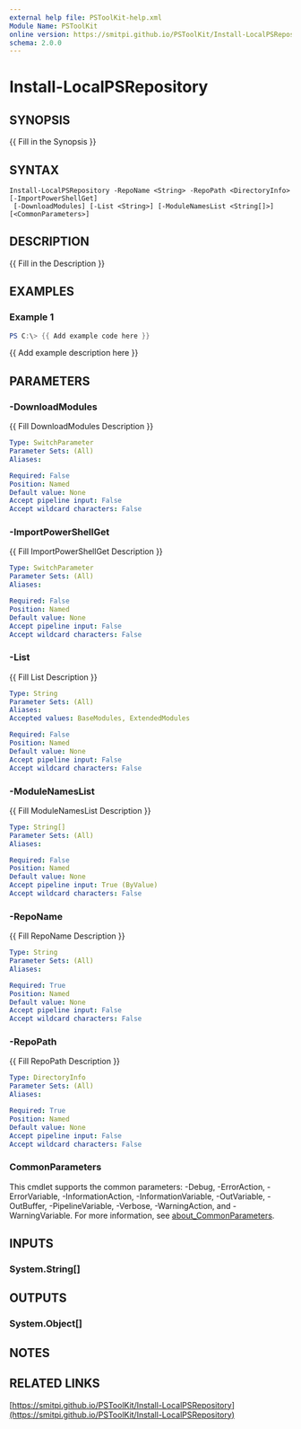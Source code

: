 ```yaml
---
external help file: PSToolKit-help.xml
Module Name: PSToolKit
online version: https://smitpi.github.io/PSToolKit/Install-LocalPSRepository
schema: 2.0.0
---
```


# Install-LocalPSRepository

## SYNOPSIS
{{ Fill in the Synopsis }}

## SYNTAX

```
Install-LocalPSRepository -RepoName <String> -RepoPath <DirectoryInfo> [-ImportPowerShellGet]
 [-DownloadModules] [-List <String>] [-ModuleNamesList <String[]>] [<CommonParameters>]
```

## DESCRIPTION
{{ Fill in the Description }}

## EXAMPLES

### Example 1
```powershell
PS C:\> {{ Add example code here }}
```

{{ Add example description here }}

## PARAMETERS

### -DownloadModules
{{ Fill DownloadModules Description }}

```yaml
Type: SwitchParameter
Parameter Sets: (All)
Aliases:

Required: False
Position: Named
Default value: None
Accept pipeline input: False
Accept wildcard characters: False
```

### -ImportPowerShellGet
{{ Fill ImportPowerShellGet Description }}

```yaml
Type: SwitchParameter
Parameter Sets: (All)
Aliases:

Required: False
Position: Named
Default value: None
Accept pipeline input: False
Accept wildcard characters: False
```

### -List
{{ Fill List Description }}

```yaml
Type: String
Parameter Sets: (All)
Aliases:
Accepted values: BaseModules, ExtendedModules

Required: False
Position: Named
Default value: None
Accept pipeline input: False
Accept wildcard characters: False
```

### -ModuleNamesList
{{ Fill ModuleNamesList Description }}

```yaml
Type: String[]
Parameter Sets: (All)
Aliases:

Required: False
Position: Named
Default value: None
Accept pipeline input: True (ByValue)
Accept wildcard characters: False
```

### -RepoName
{{ Fill RepoName Description }}

```yaml
Type: String
Parameter Sets: (All)
Aliases:

Required: True
Position: Named
Default value: None
Accept pipeline input: False
Accept wildcard characters: False
```

### -RepoPath
{{ Fill RepoPath Description }}

```yaml
Type: DirectoryInfo
Parameter Sets: (All)
Aliases:

Required: True
Position: Named
Default value: None
Accept pipeline input: False
Accept wildcard characters: False
```

### CommonParameters
This cmdlet supports the common parameters: -Debug, -ErrorAction, -ErrorVariable, -InformationAction, -InformationVariable, -OutVariable, -OutBuffer, -PipelineVariable, -Verbose, -WarningAction, and -WarningVariable. For more information, see [about_CommonParameters](http://go.microsoft.com/fwlink/?LinkID=113216).

## INPUTS

### System.String[]

## OUTPUTS

### System.Object[]

## NOTES

## RELATED LINKS

[https://smitpi.github.io/PSToolKit/Install-LocalPSRepository](https://smitpi.github.io/PSToolKit/Install-LocalPSRepository)

